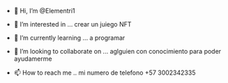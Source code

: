 - 👋 Hi, I’m @Elementri1
- 👀 I’m interested in ... crear un juiego NFT
- 🌱 I’m currently learning ... a programar 

- 💞️ I’m looking to collaborate on ... aglguien con conocimiento para poder ayudamerme
- 📫 How to reach me .. 
mi numero de telefono +57 3002342335

<!---
Elementri1/Elementri1 is a ✨ special ✨ repository because its `README.md` (this file) appears on your GitHub profile.
You can click the Preview link to take a look at your changes.
--->
